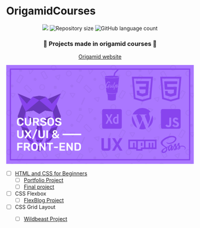 # OrigamidCourses

<p align="center">
    <img src="https://img.shields.io/github/last-commit/m-carecho/OrigamidCourses?color=682998">
    <img alt="Repository size" src="https://img.shields.io/github/repo-size/m-carecho/OrigamidCourses?color=682998">
    <img alt="GitHub language count" src="https://img.shields.io/github/languages/count/m-carecho/OrigamidCourses?color=682998">
</p>

<h3 align="center">🐺 Projects made in origamid courses 🐺</h3>
<p align="center">
    <a href="https://www.origamid.com/">
        Origamid website 
    </a>
</p>

![Origamid](https://raw.githubusercontent.com/Relirk/Origamid/master/origamid.png)


- [ ] [HTML and CSS for Beginners]()
    - [ ] [Portfolio Project]()
    - [ ] [Final project]()

- [ ] CSS Flexbox
    - [ ] [FlexBlog Project]()

- [ ] CSS Grid Layout
    - [ ] [Wildbeast Project]()

